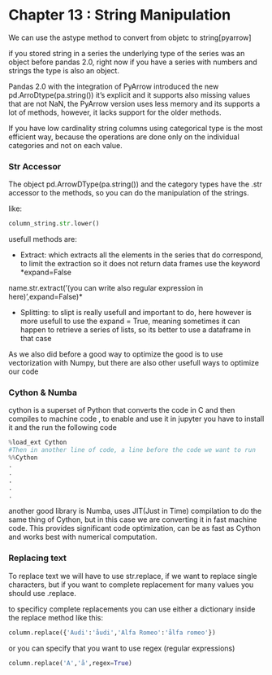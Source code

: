 # Chapter 13 : String Manipulation

We can use the astype method to convert from objetc to string[pyarrow]

if you stored string in a series the underlying type of the series was an object before pandas 2.0, right now if you have a series with numbers and strings the type is also an object.

Pandas 2.0 with the integration of PyArrow introduced the new pd.ArroDtype(pa.string()) it’s explicit and it supports also missing values that are not NaN, the PyArrow version uses less memory and its supports a lot of methods, however, it lacks support for the older methods.

If you have low cardinality string columns using categorical type is the most efficient way, because the operations are done only on the individual categories and not on each value.


### Str Accessor

The object pd.ArrowDType(pa.string()) and the category types have the .str accessor to the methods, so you can do the manipulation of the strings.

like:

```python
column_string.str.lower()
```

usefull methods are:

- Extract: which extracts all the elements in the series that do correspond, to limit the extraction so it does not return data frames use the keyword *expand=False

name.str.extract(’(you can write also regular expression in here)’,expand=False)*
- Splitting: to slipt is really usefull and important to do, here however is more usefull to use the expand = True, meaning sometimes it can happen to retrieve a series of lists, so its better to use a dataframe in that case

As we also did before a good way to optimize the good is to use vectorization with Numpy, but there are also other usefull ways to optimize our code

### Cython & Numba

cython is a superset of Python that converts the code in C and then compiles to machine code , to enable and use it in jupyter you have to install it and the run the following code

```python
%load_ext Cython
#Then in another line of code, a line before the code we want to run
%%Cython
.
.
.
.
.
```

another good library is Numba, uses JIT(Just in Time) compilation to do  the same thing of Cython, but in this case we are converting it in fast machine code. 
This provides significant code optimization, can be as fast as Cython and works best with numerical computation.

### Replacing text

To replace text we will have to use str.replace, if we want to replace single characters, but if you want to complete replacement for many values you should use .replace.

to specificy complete replacements you can use either a dictionary inside the replace method like this:

 

```python
column.replace({'Audi':'åudi','Alfa Romeo':'ålfa romeo'})
```

 or you can specify that you want to use regex (regular expressions)

```python
column.replace('A','å',regex=True)
```
